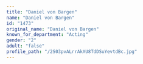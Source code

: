 ```yaml
---
title: "Daniel von Bargen"
name: "Daniel von Bargen"
id: "1473"
original_name: "Daniel von Bargen"
known_for_department: "Acting"
gender: "2"
adult: "false"
profile_path: "/2S03pvALrrAkXU8TdDSuYevtdBc.jpg"
---
```


